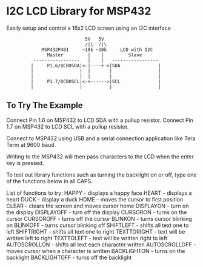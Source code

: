 # I2C LCD Library for MSP432

Easily setup and control a 16x2 LCD screen using an I2C interface

								 5V   5V
                                 /|\  /|\
                 MSP432P401     ~10k ~10k     LCD with I2C
                   Master         |    |         Slave
              -----------------   |    |   -----------------
             |     P1.6/UCB0SDA|<-|----+->|SDA              |
             |                 |  |       |                 |
             |                 |  |       |                 |
             |     P1.7/UCB0SCL|<-+------>|SCL              |
             |                 |          |                 |

## To Try The Example
Connect Pin 1.6 on MSP432 to LCD SDA with a pullup resistor.
Connect Pin 1.7 on MSP432 to LCD SCL with a pullup resistor.

Connect to MSP432 using USB and a serial connection application like Tera Term at 9600 baud.

Writing to the MSP432 will then pass characters to the LCD when the enter key is pressed. 

To test out library functions such as turning the backlight on or off,
type one of the functions below in all CAPS.

List of functions to try:
HAPPY - displays a happy face
HEART - displays a heart
DUCK - display a duck
HOME - moves the cursor to first position
CLEAR - clears the screen and moves cursor home
DISPLAYON - turn on the display
DISPLAYOFF - turn off the display
CURSORON - turns on the cursor
CURSOROFF - turns off the cursor
BLINKON - turns cursor blinking on
BLINKOFF - turns cursor blinking off
SHIFTLEFT - shifts all text one to left
SHIFTRIGHT - shifts all text one to right
TEXTTORIGHT - text will be written left to right
TEXTTOLEFT - text will be written right to left
AUTOSCROLLON - shifts all text each character written
AUTOSCROLLOFF - moves cursor when a character is written
BACKLIGHTON - turns on the backlight
BACKLIGHTOFF - turns off the backlight


